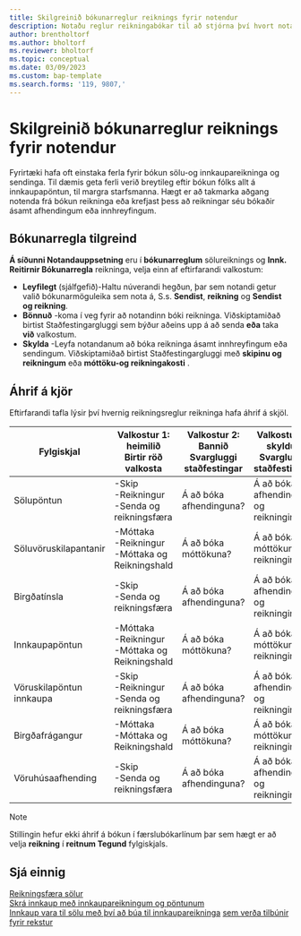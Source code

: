 ```yaml
---
title: Skilgreinið bókunarreglur reiknings fyrir notendur
description: Notaðu reglur reikningabókar til að stjórna því hvort notandi geti bókað sölu-og innkaupareikninga.
author: brentholtorf
ms.author: bholtorf
ms.reviewer: bholtorf
ms.topic: conceptual
ms.date: 03/09/2023
ms.custom: bap-template
ms.search.forms: '119, 9807,'
---
```


# <a name="define-an-invoice-posting-policy-for-users"></a>Skilgreinið bókunarreglur reiknings fyrir notendur

Fyrirtæki hafa oft einstaka ferla fyrir bókun sölu-og innkaupareikninga og sendinga. Til dæmis geta ferli verið breytileg eftir bókun fólks allt á innkaupapöntun, til margra starfsmanna. Hægt er að takmarka aðgang notenda frá bókun reikninga eða krefjast þess að reikningar séu bókaðir ásamt afhendingum eða innhreyfingum.

## <a name="to-specify-a-posting-policy"></a>Bókunarregla tilgreind

 **Á síðunni Notandauppsetning**  eru í  **bókunarreglum**  sölureiknings og  **Innk. Reitirnir Bókunarregla**  reikninga, velja einn af eftirfarandi valkostum:

* **Leyfilegt**  (sjálfgefið)-Haltu núverandi hegðun, þar sem notandi getur valið bókunarmöguleika sem nota á, S.s. **Sendist**,  **reikning** og  **Sendist og reikning**. 
* **Bönnuð**  -koma í veg fyrir að notandinn bóki reikninga. Viðskiptamiðað birtist Staðfestingargluggi sem býður aðeins upp á að senda  **eða**  taka  **við**  valkostum.
* **Skylda**  -Leyfa notandanum að bóka reikninga ásamt innhreyfingum eða sendingum. Viðskiptamiðað birtist Staðfestingargluggi með  **skipinu og reikningum**  eða  **móttöku-og reikningakosti** .

## <a name="effect-on-documents"></a>Áhrif á kjör

Eftirfarandi tafla lýsir því hvernig reikningsreglur reikninga hafa áhrif á skjöl.

|Fylgiskjal | Valkostur 1: heimilið <br>Birtir röð valkosta| Valkostur 2: Bannið <br>Svargluggi staðfestingar | Valkostur 3: skyldur <br>Svargluggi staðfestingar|
|--|--|--|--|
|Sölupöntun |-Skip <br>-Reikningur <br>-Senda og reikningsfæra |Á að bóka afhendinguna? |Á að bóka afhendinguna og reikninginn?|
|Söluvöruskilapantanir |-Móttaka <br>-Reikningur <br>-Móttaka og Reikningshald |Á að bóka móttökuna? |Á að bóka móttökuna og reikninginn?|
|Birgðatínsla |-Skip <br>-Senda og reikningsfæra |Á að bóka afhendinguna? |Á að bóka afhendinguna og reikninginn?|
|Innkaupapöntun |-Móttaka <br>-Reikningur <br>-Móttaka og Reikningshald |Á að bóka móttökuna? |Á að bóka móttökuna og reikninginn?|
|Vöruskilapöntun innkaupa |-Skip <br>-Reikningur <br>-Senda og reikningsfæra |Á að bóka afhendinguna? |Á að bóka afhendinguna og reikninginn?|
|Birgðafrágangur |-Móttaka <br>-Móttaka og Reikningshald |Á að bóka móttökuna? |Á að bóka móttökuna og reikninginn?|
|Vöruhúsaafhending |-Skip <br>-Senda og reikningsfæra | Á að bóka afhendinguna? |Á að bóka afhendinguna og reikninginn?|

   > [!Note]
   > Stillingin hefur ekki áhrif á bókun í færslubókarlínum þar sem hægt er að velja  **reikning**  í  **reitnum Tegund**  fylgiskjals.

## <a name="see-also"></a>Sjá einnig

[Reikningsfæra sölur](sales-how-invoice-sales.md)  
[Skrá innkaup með innkaupareikningum og pöntunum](purchasing-how-record-purchases.md)  
[Innkaup vara til sölu með því að búa til innkaupareikninga](purchasing-how-purchase-products-sale.md)
[sem verða tilbúnir fyrir rekstur](ui-get-ready-business.md)  
